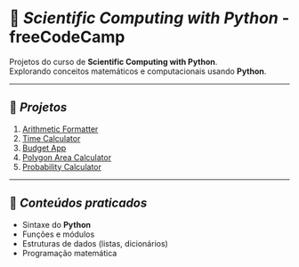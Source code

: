 # 🐍 *Scientific Computing with Python* - freeCodeCamp

Projetos do curso de **Scientific Computing with Python**.  
Explorando conceitos matemáticos e computacionais usando **Python**.

---

## 📂 *Projetos*

1. [Arithmetic Formatter](./Project1)  
2. [Time Calculator](./Project2)  
3. [Budget App](./Project3)  
4. [Polygon Area Calculator](./Project4)  
5. [Probability Calculator](./Project5)  

---

## 🚀 *Conteúdos praticados*
- Sintaxe do **Python**
- Funções e módulos
- Estruturas de dados (listas, dicionários)
- Programação matemática
